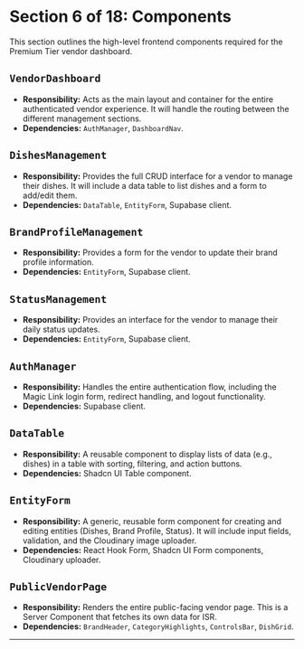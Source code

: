 # Section 6 of 18: Components

This section outlines the high-level frontend components required for the Premium Tier vendor dashboard.

## `VendorDashboard`
*   **Responsibility:** Acts as the main layout and container for the entire authenticated vendor experience. It will handle the routing between the different management sections.
*   **Dependencies:** `AuthManager`, `DashboardNav`.

## `DishesManagement`
*   **Responsibility:** Provides the full CRUD interface for a vendor to manage their dishes. It will include a data table to list dishes and a form to add/edit them.
*   **Dependencies:** `DataTable`, `EntityForm`, Supabase client.

## `BrandProfileManagement`
*   **Responsibility:** Provides a form for the vendor to update their brand profile information.
*   **Dependencies:** `EntityForm`, Supabase client.

## `StatusManagement`
*   **Responsibility:** Provides an interface for the vendor to manage their daily status updates.
*   **Dependencies:** `EntityForm`, Supabase client.

## `AuthManager`
*   **Responsibility:** Handles the entire authentication flow, including the Magic Link login form, redirect handling, and logout functionality.
*   **Dependencies:** Supabase client.

## `DataTable`
*   **Responsibility:** A reusable component to display lists of data (e.g., dishes) in a table with sorting, filtering, and action buttons.
*   **Dependencies:** Shadcn UI Table component.

## `EntityForm`
*   **Responsibility:** A generic, reusable form component for creating and editing entities (Dishes, Brand Profile, Status). It will include input fields, validation, and the Cloudinary image uploader.
*   **Dependencies:** React Hook Form, Shadcn UI Form components, Cloudinary uploader.

## `PublicVendorPage`
*   **Responsibility:** Renders the entire public-facing vendor page. This is a Server Component that fetches its own data for ISR.
*   **Dependencies:** `BrandHeader`, `CategoryHighlights`, `ControlsBar`, `DishGrid`.

---
